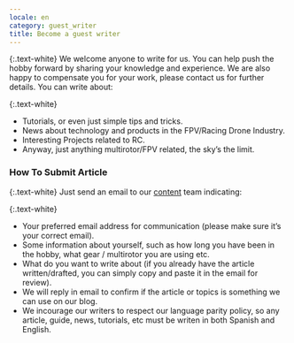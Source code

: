 ```yaml
---
locale: en
category: guest_writer
title: Become a guest writer
---
```


{:.text-white}
We welcome anyone to write for us.
You can help push the hobby
forward by sharing your knowledge and experience.
We are also happy to compensate you for your work,
please contact us for further details. You can write about:

{:.text-white}
* Tutorials, or even just simple tips and tricks.
* News about technology and products in the FPV/Racing Drone Industry.
* Interesting Projects related to RC.
* Anyway, just anything multirotor/FPV related, the sky’s the limit.

### How To Submit Article

{:.text-white}
Just send an email to our [content](mailto:press@formulad.org) team indicating:

{:.text-white}
* Your preferred email address for communication (please make sure it’s your correct email).
* Some information about yourself, such as how long you have been in the hobby, what gear / multirotor you are using etc.
* What do you want to write about (if you already have the article written/drafted, you can simply copy and paste it in the email for review).
* We will reply in email to confirm if the article or topics is something we can use on our blog.
* We incourage our writers to respect our language parity policy, so any article, guide, news, tutorials, etc must be writen in both
Spanish and English.



